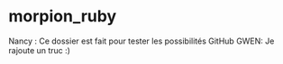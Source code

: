 # morpion_ruby

Nancy : Ce dossier est fait pour tester les possibilités GitHub
GWEN: Je rajoute un truc :)
